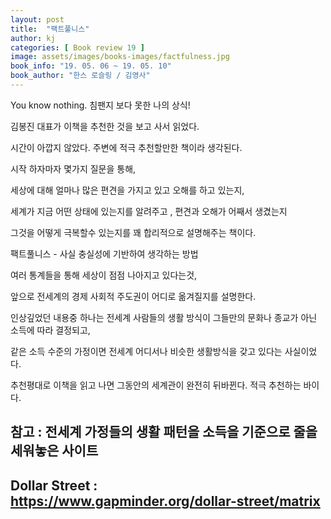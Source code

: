```yaml
---
layout: post
title:  "팩트풀니스"
author: kj
categories: [ Book review 19 ]
image: assets/images/books-images/factfulness.jpg
book_info: "19. 05. 06 ~ 19. 05. 10"
book_author: "한스 로슬링 / 김영사"
---
```

You know nothing. 침팬지 보다 못한 나의 상식!

김봉진 대표가 이책을 추천한 것을 보고 사서 읽었다.

시간이 아깝지 않았다. 주변에 적극 추천할만한 책이라 생각된다.

시작 하자마자 몇가지 질문을 통해,

세상에 대해 얼마나 많은 편견을 가지고 있고 오해를 하고 있는지,

세계가 지금 어떤 상태에 있는지를 알려주고 , 편견과 오해가 어째서 생겼는지

그것을 어떻게 극복할수 있는지를 꽤 합리적으로 설명해주는 책이다.


팩트풀니스 - 사실 충실성에 기반하여 생각하는 방법


여러 통계들을 통해 세상이 점점 나아지고 있다는것,

앞으로 전세계의 경제 사회적 주도권이 어디로 옮겨질지를 설명한다.


인상깊었던 내용중 하나는 전세계 사람들의 생활 방식이 그들만의 문화나 종교가 아닌 소득에 따라 결정되고,

같은 소득 수준의 가정이면 전세계 어디서나 비슷한 생활방식을 갖고 있다는 사실이었다.


추천평대로 이책을 읽고 나면 그동안의 세계관이 완전히 뒤바뀐다. 적극 추천하는 바이다.


## 참고 : 전세계 가정들의 생활 패턴을 소득을 기준으로 줄을 세워놓은 사이트

## Dollar Street : https://www.gapminder.org/dollar-street/matrix
